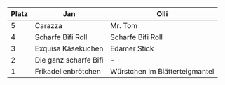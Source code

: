 Platz | Jan | Olli
------ | ------|----------
5      |Carazza |Mr. Tom
4      |Scharfe Bifi Roll| Scharfe Bifi Roll
3      |Exquisa Käsekuchen|Edamer Stick 
2      |Die ganz scharfe Bifi| -
1      |Frikadellenbrötchen|Würstchen im Blätterteigmantel
